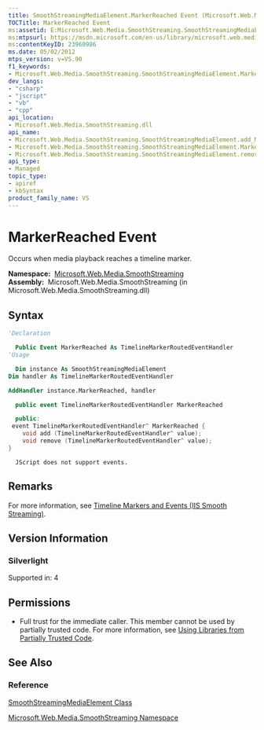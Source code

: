 ```yaml
---
title: SmoothStreamingMediaElement.MarkerReached Event (Microsoft.Web.Media.SmoothStreaming)
TOCTitle: MarkerReached Event
ms:assetid: E:Microsoft.Web.Media.SmoothStreaming.SmoothStreamingMediaElement.MarkerReached
ms:mtpsurl: https://msdn.microsoft.com/en-us/library/microsoft.web.media.smoothstreaming.smoothstreamingmediaelement.markerreached(v=VS.90)
ms:contentKeyID: 23960986
ms.date: 05/02/2012
mtps_version: v=VS.90
f1_keywords:
- Microsoft.Web.Media.SmoothStreaming.SmoothStreamingMediaElement.MarkerReached
dev_langs:
- "csharp"
- "jscript"
- "vb"
- "cpp"
api_location:
- Microsoft.Web.Media.SmoothStreaming.dll
api_name:
- Microsoft.Web.Media.SmoothStreaming.SmoothStreamingMediaElement.add_MarkerReached
- Microsoft.Web.Media.SmoothStreaming.SmoothStreamingMediaElement.MarkerReached
- Microsoft.Web.Media.SmoothStreaming.SmoothStreamingMediaElement.remove_MarkerReached
api_type:
- Managed
topic_type:
- apiref
- kbSyntax
product_family_name: VS
---
```


# MarkerReached Event

Occurs when media playback reaches a timeline marker.

**Namespace:**  [Microsoft.Web.Media.SmoothStreaming](microsoft-web-media-smoothstreaming-namespace_1.md)  
**Assembly:**  Microsoft.Web.Media.SmoothStreaming (in Microsoft.Web.Media.SmoothStreaming.dll)

## Syntax

```vb
'Declaration

  Public Event MarkerReached As TimelineMarkerRoutedEventHandler
'Usage

  Dim instance As SmoothStreamingMediaElement
Dim handler As TimelineMarkerRoutedEventHandler

AddHandler instance.MarkerReached, handler
```

```csharp
  public event TimelineMarkerRoutedEventHandler MarkerReached
```

```cpp
  public:
 event TimelineMarkerRoutedEventHandler^ MarkerReached {
    void add (TimelineMarkerRoutedEventHandler^ value);
    void remove (TimelineMarkerRoutedEventHandler^ value);
}
```

```jscript
  JScript does not support events.
```

## Remarks

For more information, see [Timeline Markers and Events (IIS Smooth Streaming)](timeline-markers-and-events.md).

## Version Information

### Silverlight

Supported in: 4  

## Permissions

  - Full trust for the immediate caller. This member cannot be used by partially trusted code. For more information, see [Using Libraries from Partially Trusted Code](https://msdn.microsoft.com/library/8skskf63).

## See Also

### Reference

[SmoothStreamingMediaElement Class](smoothstreamingmediaelement-class-microsoft-web-media-smoothstreaming_1.md)

[Microsoft.Web.Media.SmoothStreaming Namespace](microsoft-web-media-smoothstreaming-namespace_1.md)

